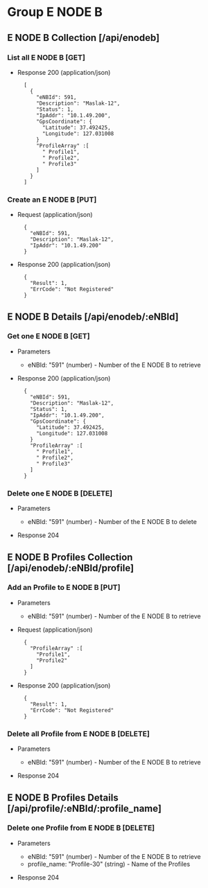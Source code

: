 # Group E NODE B

## E NODE B Collection [/api/enodeb]

### List all E NODE B [GET]

+ Response 200 (application/json)
      
        [
          {
            "eNBId": 591,
            "Description": "Maslak-12",
            "Status": 1,
            "IpAddr": "10.1.49.200",
            "GpsCoordinate": {
              "Latitude": 37.492425,
              "Longitude": 127.031008
            }
            "ProfileArray" :[
              " Profile1",
              " Profile2",
              " Profile3"
            ]
          }
        ]

### Create an E NODE B [PUT]

+ Request (application/json)

        {
          "eNBId": 591,
          "Description": "Maslak-12",
          "IpAddr": "10.1.49.200"
        }


+ Response 200 (application/json)

        {    
          "Result": 1,
          "ErrCode": "Not Registered"
        }

## E NODE B Details [/api/enodeb/:eNBId]

### Get one E NODE B [GET]

+ Parameters
    + eNBId: "591" (number) - Number of the E NODE B to retrieve

+ Response 200 (application/json)

        {
          "eNBId": 591,
          "Description": "Maslak-12",
          "Status": 1,
          "IpAddr": "10.1.49.200",
          "GpsCoordinate": {
            "Latitude": 37.492425,
            "Longitude": 127.031008
          }
          "ProfileArray" :[
            " Profile1",
            " Profile2",
            " Profile3"
          ]
        }

### Delete one E NODE B [DELETE]

+ Parameters
    + eNBId: "591" (number) - Number of the E NODE B to delete

+ Response 204

## E NODE B Profiles Collection [/api/enodeb/:eNBId/profile]

### Add an Profile to E NODE B [PUT]

+ Parameters
    + eNBId: "591" (number) - Number of the E NODE B to retrieve

+ Request (application/json)

        {
          "ProfileArray" :[
            "Profile1",
            "Profile2"
          ]
        }
+ Response 200 (application/json)

        {    
          "Result": 1,
          "ErrCode": "Not Registered"
        }

### Delete all Profile from E NODE B [DELETE]

+ Parameters
    + eNBId: "591" (number) - Number of the E NODE B to retrieve

+ Response 204

## E NODE B Profiles Details [/api/profile/:eNBId/:profile_name]

### Delete one Profile from E NODE B [DELETE]

+ Parameters
    + eNBId: "591" (number) - Number of the E NODE B to retrieve
    + profile_name: "Profile-30" (string) - Name of the Profiles

+ Response 204

